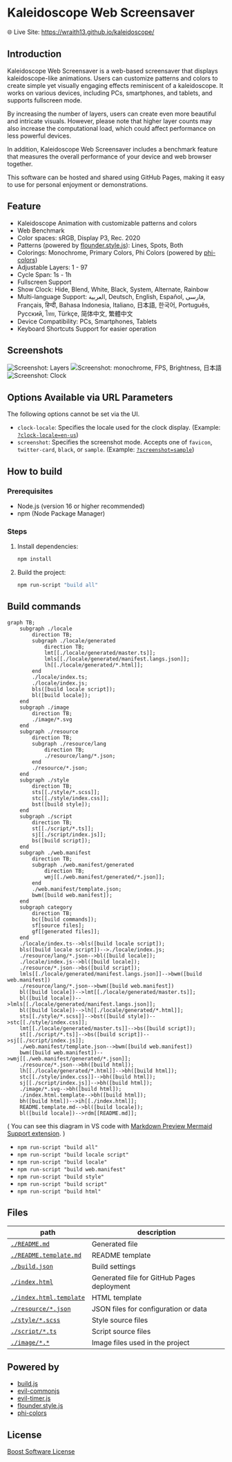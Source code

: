 # Kaleidoscope Web Screensaver

🌐 Live Site: https://wraith13.github.io/kaleidoscope/

## Introduction

Kaleidoscope Web Screensaver is a web-based screensaver that displays kaleidoscope-like animations. Users can customize patterns and colors to create simple yet visually engaging effects reminiscent of a kaleidoscope. It works on various devices, including PCs, smartphones, and tablets, and supports fullscreen mode.

By increasing the number of layers, users can create even more beautiful and intricate visuals. However, please note that higher layer counts may also increase the computational load, which could affect performance on less powerful devices.

In addition, Kaleidoscope Web Screensaver includes a benchmark feature that measures the overall performance of your device and web browser together.

This software can be hosted and shared using GitHub Pages, making it easy to use for personal enjoyment or demonstrations.

## Feature

- Kaleidoscope Animation with customizable patterns and colors
- Web Benchmark
- Color spaces: sRGB, Display P3, Rec. 2020
- Patterns (powered by [flounder.style.js](https://github.com/wraith13/flounder.style.js)): Lines, Spots, Both
- Colorings: Monochrome, Primary Colors, Phi Colors (powered by [phi-colors](https://github.com/wraith13/phi-colors))
- Adjustable Layers: 1 - 97
- Cycle Span: 1s - 1h
- Fullscreen Support
- Show Clock: Hide, Blend, White, Black, System, Alternate, Rainbow
- Multi-language Support: العربية, Deutsch, English, Español, فارسی, Français, हिन्दी, Bahasa Indonesia, Italiano, 日本語, 한국어, Português, Русский, ไทย, Türkçe, 简体中文, 繁體中文
- Device Compatibility: PCs, Smartphones, Tablets
- Keyboard Shortcuts Support for easier operation

## Screenshots

![Screenshot: Layers](./image/screenshot0.png)
![Screenshot: monochrome, FPS, Brightness, 日本語](./image/screenshot1.png)
![Screenshot: Clock](./image/screenshot2.png)

## Options Available via URL Parameters

The following options cannot be set via the UI.

- `clock-locale`: Specifies the locale used for the clock display. (Example: [`?clock-locale=en-us`](https://wraith13.github.io/kaleidoscope/?clock-locale=en-us&clock=blend))
- `screenshot`: Specifies the screenshot mode. Accepts one of `favicon`, `twitter-card`, `black`, or `sample`. (Example: [`?screenshot=sample`](https://wraith13.github.io/kaleidoscope/?screenshot=sample))

## How to build

### Prerequisites

- Node.js (version 16 or higher recommended)
- npm (Node Package Manager)

### Steps

1. Install dependencies:
   ```sh
   npm install
   ```
2. Build the project:
   ```sh
   npm run-script "build all"
   ```

## Build commands

```mermaid
graph TB;
    subgraph ./locale
        direction TB;
        subgraph ./locale/generated
            direction TB;
            lmt[[./locale/generated/master.ts]];
            lmls[[./locale/generated/manifest.langs.json]];
            lh[[./locale/generated/*.html]];
        end
        ./locale/index.ts;
        ./locale/index.js;
        bls([build locale script]);
        bl([build locale]);
    end
    subgraph ./image
        direction TB;
        ./image/*.svg
    end
    subgraph ./resource
        direction TB;
        subgraph ./resource/lang
            direction TB;
            ./resource/lang/*.json;
        end
        ./resource/*.json;
    end
    subgraph ./style
        direction TB;
        sts[[./style/*.scss]];
        stc[[./style/index.css]];
        bst([build style]);
    end
    subgraph ./script
        direction TB;
        st[[./script/*.ts]];
        sj[[./script/index.js]];
        bs([build script]);
    end
    subgraph ./web.manifest
        direction TB;
        subgraph ./web.manifest/generated
            direction TB;
            wmj[[./web.manifest/generated/*.json]];
        end
        ./web.manifest/template.json;
        bwm([build web.manifest]);
    end
    subgraph category
        direction TB;
        bc([build commands]);
        sf[source files];
        gf[[generated files]];
    end
    ./locale/index.ts-->bls([build locale script]);
    bls([build locale script])-->./locale/index.js;
    ./resource/lang/*.json-->bl([build locale]);
    ./locale/index.js-->bl([build locale]);
    ./resource/*.json-->bs([build script]);
    lmls[[./locale/generated/manifest.langs.json]]-->bwm([build web.manifest])
    ./resource/lang/*.json-->bwm([build web.manifest])
    bl([build locale])-->lmt[[./locale/generated/master.ts]];
    bl([build locale])-->lmls[[./locale/generated/manifest.langs.json]];
    bl([build locale])-->lh[[./locale/generated/*.html]];
    sts[[./style/*.scss]]-->bst([build style])-->stc[[./style/index.css]];
    lmt[[./locale/generated/master.ts]]-->bs([build script]);
    st[[./script/*.ts]]-->bs([build script])-->sj[[./script/index.js]];
    ./web.manifest/template.json-->bwm([build web.manifest])
    bwm([build web.manifest])-->wmj[[./web.manifest/generated/*.json]];
    ./resource/*.json-->bh([build html]);
    lh[[./locale/generated/*.html]]-->bh([build html]);
    stc[[./style/index.css]]-->bh([build html]);
    sj[[./script/index.js]]-->bh([build html]);
    ./image/*.svg-->bh([build html]);
    ./index.html.template-->bh([build html]);
    bh([build html])-->ih[[./index.html]];
    README.template.md-->bl([build locale]);
    bl([build locale])-->rdm[[README.md]];
```
( You can see this diagram in VS code with [Markdown Preview Mermaid Support extension](https://marketplace.visualstudio.com/items?itemName=bierner.markdown-mermaid). )

- `npm run-script "build all"`
- `npm run-script "build locale script"`
- `npm run-script "build locale"`
- `npm run-script "build web.manifest"`
- `npm run-script "build style"`
- `npm run-script "build script"`
- `npm run-script "build html"`


## Files

|path|description|
|---|---|
|[`./README.md`](./README.md)|Generated file|
|[`./README.template.md`](./README.template.md)|README template|
|[`./build.json`](./build.json)|Build settings|
|[`./index.html`](./index.html)|Generated file for GitHub Pages deployment|
|[`./index.html.template`](./index.html.template)|HTML template|
|[`./resource/*.json`](./resource/)|JSON files for configuration or data|
|[`./style/*.scss`](./style/)|Style source files|
|[`./script/*.ts`](./script/)|Script source files|
|[`./image/*.*`](./image/)|Image files used in the project|

## Powered by

- [build.js](https://github.com/wraith13/build.js)
- [evil-commonjs](https://github.com/wraith13/evil-commonjs)
- [evil-timer.js](https://github.com/wraith13/evil-timer.js)
- [flounder.style.js](https://github.com/wraith13/flounder.style.js)
- [phi-colors](https://github.com/wraith13/phi-colors)

## License

[Boost Software License](./LICENSE_1_0.txt)
